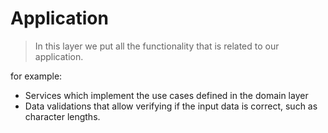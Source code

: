 # Application

> In this layer we put all the functionality that is related to our application.

for example:
- Services which implement the use cases defined in the domain layer
- Data validations that allow verifying if the input data is correct, such as character lengths.